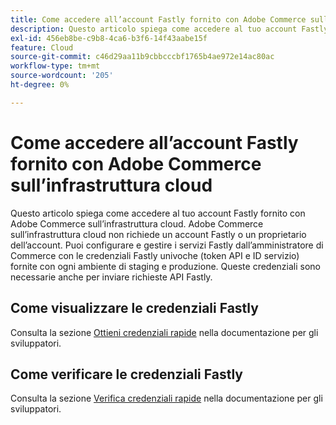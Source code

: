 ```yaml
---
title: Come accedere all’account Fastly fornito con Adobe Commerce sull’infrastruttura cloud
description: Questo articolo spiega come accedere al tuo account Fastly fornito con Adobe Commerce sull’infrastruttura cloud. Adobe Commerce sull’infrastruttura cloud non richiede un account Fastly o un proprietario dell’account. Puoi configurare e gestire i servizi Fastly dall’amministratore di Commerce con le credenziali Fastly univoche (token API e ID servizio) fornite con ogni ambiente di staging e produzione. Queste credenziali sono necessarie anche per inviare richieste API Fastly.
exl-id: 456eb8be-c9b8-4ca6-b3f6-14f43aabe15f
feature: Cloud
source-git-commit: c46d29aa11b9cbbcccbf1765b4ae972e14ac80ac
workflow-type: tm+mt
source-wordcount: '205'
ht-degree: 0%

---
```


# Come accedere all’account Fastly fornito con Adobe Commerce sull’infrastruttura cloud

Questo articolo spiega come accedere al tuo account Fastly fornito con Adobe Commerce sull’infrastruttura cloud. Adobe Commerce sull’infrastruttura cloud non richiede un account Fastly o un proprietario dell’account. Puoi configurare e gestire i servizi Fastly dall’amministratore di Commerce con le credenziali Fastly univoche (token API e ID servizio) fornite con ogni ambiente di staging e produzione. Queste credenziali sono necessarie anche per inviare richieste API Fastly.

## Come visualizzare le credenziali Fastly

Consulta la sezione [Ottieni credenziali rapide](https://experienceleague.adobe.com/it/docs/commerce-cloud-service/user-guide/cdn/setup-fastly/fastly-configuration#cloud-fastly-creds) nella documentazione per gli sviluppatori.

## Come verificare le credenziali Fastly

Consulta la sezione [Verifica credenziali rapide](https://experienceleague.adobe.com/it/docs/commerce-cloud-service/user-guide/cdn/setup-fastly/fastly-configuration#test-the-fastly-credentials) nella documentazione per gli sviluppatori.


